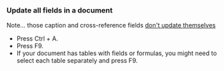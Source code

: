### Update all fields in a document

Note... those caption and cross-reference fields [don't update themselves](https://support.office.com/en-us/article/Update-fields-7339a049-cb0d-4d5a-8679-97c20c643d4e)

- Press Ctrl + A.
- Press F9.
- If your document has tables with fields or formulas, you might need to select each table separately and press F9.
